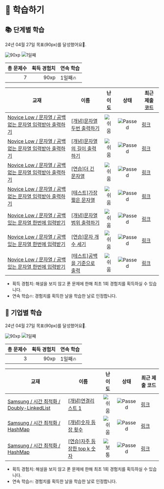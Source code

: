 # 📖 학습하기

## 📚 단계별 학습
24년 04월 27일 목표(90px)를 달성했어요🥳.

![90xp](https://img.shields.io/badge/EXP-90xp-%235cb85c.svg?for-the-badge)
![1일째](https://img.shields.io/badge/연속학습-1일째-%23E34F26.svg?for-the-badge)

|총 문제수|획득 경험치|연속 학습|
|---:|---:|---|
7|90xp|1일째🔥|

|교재|이름|난이도|상태|최근 제출 코드|
|---|---|:---:|:---:|---|
|[Novice Low / 문자열 / 공백없는 문자열 입력받아 출력하기](https://www.codetree.ai/missions?missionId=4)|[[개념]문자열 두번 출력하기](https://www.codetree.ai/missions/4/problems/print-string-twice)|![쉬움][easy]|![Passed][passed]|[링크](https://github.com/thingk0/codetree-TILs/blob/main/240427/%EB%AC%B8%EC%9E%90%EC%97%B4%20%EB%91%90%EB%B2%88%20%EC%B6%9C%EB%A0%A5%ED%95%98%EA%B8%B0/print-string-twice.cpp)|
|[Novice Low / 문자열 / 공백없는 문자열 입력받아 출력하기](https://www.codetree.ai/missions?missionId=4)|[[개념]문자열의 길이 출력하기](https://www.codetree.ai/missions/4/problems/print-string's-range)|![쉬움][easy]|![Passed][passed]|[링크](https://github.com/thingk0/codetree-TILs/blob/main/240427/%EB%AC%B8%EC%9E%90%EC%97%B4%EC%9D%98%20%EA%B8%B8%EC%9D%B4%20%EC%B6%9C%EB%A0%A5%ED%95%98%EA%B8%B0/print-string's-range.cpp)|
|[Novice Low / 문자열 / 공백없는 문자열 입력받아 출력하기](https://www.codetree.ai/missions?missionId=4)|[[연습]더 긴 문자열](https://www.codetree.ai/missions/4/problems/longer-string)|![쉬움][easy]|![Passed][passed]|[링크](https://github.com/thingk0/codetree-TILs/blob/main/240427/%EB%8D%94%20%EA%B8%B4%20%EB%AC%B8%EC%9E%90%EC%97%B4/longer-string.cpp)|
|[Novice Low / 문자열 / 공백없는 문자열 입력받아 출력하기](https://www.codetree.ai/missions?missionId=4)|[[테스트]가장 짧은 문자열](https://www.codetree.ai/missions/4/problems/shortest-string)|![쉬움][easy]|![Passed][passed]|[링크](https://github.com/thingk0/codetree-TILs/blob/main/240427/%EA%B0%80%EC%9E%A5%20%EC%A7%A7%EC%9D%80%20%EB%AC%B8%EC%9E%90%EC%97%B4/shortest-string.cpp)|
|[Novice Low / 문자열 / 공백있는 문자열 한번에 입력받기](https://www.codetree.ai/missions?missionId=4)|[[개념]문자열 범위 출력하기](https://www.codetree.ai/missions/4/problems/print-string-in-range)|![쉬움][easy]|![Passed][passed]|[링크](https://github.com/thingk0/codetree-TILs/blob/main/240427/%EB%AC%B8%EC%9E%90%EC%97%B4%20%EB%B2%94%EC%9C%84%20%EC%B6%9C%EB%A0%A5%ED%95%98%EA%B8%B0/print-string-in-range.cpp)|
|[Novice Low / 문자열 / 공백있는 문자열 한번에 입력받기](https://www.codetree.ai/missions?missionId=4)|[[연습]문자 개수 세기](https://www.codetree.ai/missions/4/problems/count-char)|![쉬움][easy]|![Passed][passed]|[링크](https://github.com/thingk0/codetree-TILs/blob/main/240427/%EB%AC%B8%EC%9E%90%20%EA%B0%9C%EC%88%98%20%EC%84%B8%EA%B8%B0/count-char.cpp)|
|[Novice Low / 문자열 / 공백있는 문자열 한번에 입력받기](https://www.codetree.ai/missions?missionId=4)|[[테스트]공백을 기준으로 출력](https://www.codetree.ai/missions/4/problems/output-based-on-space)|![쉬움][easy]|![Passed][passed]|[링크](https://github.com/thingk0/codetree-TILs/blob/main/240427/%EA%B3%B5%EB%B0%B1%EC%9D%84%20%EA%B8%B0%EC%A4%80%EC%9C%BC%EB%A1%9C%20%EC%B6%9C%EB%A0%A5/output-based-on-space.cpp)|


* 획득 경험치: 해설을 보지 않고 푼 문제에 한해 최초 1회 경험치를 획득하실 수 있습니다.
* 연속 학습🔥: 경험치를 획득한 날을 학습한 날로 인정합니다.


## 🚀 기업별 학습
24년 04월 27일 목표(90px)를 달성했어요🥳.

![90xp](https://img.shields.io/badge/EXP-90xp-%235cb85c.svg?for-the-badge)
![1일째](https://img.shields.io/badge/연속학습-1일째-%23E34F26.svg?for-the-badge)

|총 문제수|획득 경험치|연속 학습|
|---:|---:|---|
3|90xp|1일째🔥|

|교재|이름|난이도|상태|최근 제출 코드|
|---|---|:---:|:---:|---|
|[Samsung / 시간 최적화 / Doubly-LinkedList](https://www.codetree.ai/missions?missionId=13)|[[개념]연결리스트 1](https://www.codetree.ai/missions/13/problems/linked-list1)|![쉬움][easy]|![Passed][passed]|[링크](https://github.com/thingk0/codetree-TILs/blob/main/240427/%EC%97%B0%EA%B2%B0%EB%A6%AC%EC%8A%A4%ED%8A%B8%201/linked-list1.py)|
|[Samsung / 시간 최적화 / HashMap](https://www.codetree.ai/missions?missionId=13)|[[개념]숫자 등장 횟수](https://www.codetree.ai/missions/13/problems/number-frequency)|![쉬움][easy]|![Passed][passed]|[링크](https://github.com/thingk0/codetree-TILs/blob/main/240427/%EC%88%AB%EC%9E%90%20%EB%93%B1%EC%9E%A5%20%ED%9A%9F%EC%88%98/number-frequency.cpp)|
|[Samsung / 시간 최적화 / HashMap](https://www.codetree.ai/missions?missionId=13)|[[연습]자주 등장한 top k 숫자](https://www.codetree.ai/missions/13/problems/top-k-frequent-elements)|![보통][medium]|![Passed][passed]|[링크](https://github.com/thingk0/codetree-TILs/blob/main/240427/%EC%9E%90%EC%A3%BC%20%EB%93%B1%EC%9E%A5%ED%95%9C%20top%20k%20%EC%88%AB%EC%9E%90/top-k-frequent-elements.cpp)|


* 획득 경험치: 해설을 보지 않고 푼 문제에 한해 최초 1회 경험치를 획득하실 수 있습니다.
* 연속 학습🔥: 경험치를 획득한 날을 학습한 날로 인정합니다.










[b5]: https://img.shields.io/badge/Bronze_5-%235D3E31.svg
[b4]: https://img.shields.io/badge/Bronze_4-%235D3E31.svg
[b3]: https://img.shields.io/badge/Bronze_3-%235D3E31.svg
[b2]: https://img.shields.io/badge/Bronze_2-%235D3E31.svg
[b1]: https://img.shields.io/badge/Bronze_1-%235D3E31.svg
[s5]: https://img.shields.io/badge/Silver_5-%23394960.svg
[s4]: https://img.shields.io/badge/Silver_4-%23394960.svg
[s3]: https://img.shields.io/badge/Silver_3-%23394960.svg
[s2]: https://img.shields.io/badge/Silver_2-%23394960.svg
[s1]: https://img.shields.io/badge/Silver_1-%23394960.svg
[g5]: https://img.shields.io/badge/Gold_5-%23FFC433.svg
[g4]: https://img.shields.io/badge/Gold_4-%23FFC433.svg
[g3]: https://img.shields.io/badge/Gold_3-%23FFC433.svg
[g2]: https://img.shields.io/badge/Gold_2-%23FFC433.svg
[g1]: https://img.shields.io/badge/Gold_1-%23FFC433.svg
[p5]: https://img.shields.io/badge/Platinum_5-%2376DDD8.svg
[p4]: https://img.shields.io/badge/Platinum_4-%2376DDD8.svg
[p3]: https://img.shields.io/badge/Platinum_3-%2376DDD8.svg
[p2]: https://img.shields.io/badge/Platinum_2-%2376DDD8.svg
[p1]: https://img.shields.io/badge/Platinum_1-%2376DDD8.svg
[passed]: https://img.shields.io/badge/Passed-%23009D27.svg
[failed]: https://img.shields.io/badge/Failed-%23D24D57.svg
[easy]: https://img.shields.io/badge/쉬움-%235cb85c.svg?for-the-badge
[medium]: https://img.shields.io/badge/보통-%23FFC433.svg?for-the-badge
[hard]: https://img.shields.io/badge/어려움-%23D24D57.svg?for-the-badge